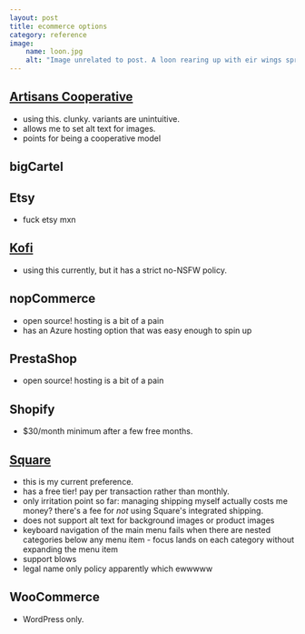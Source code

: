 ```yaml
---
layout: post
title: ecommerce options
category: reference
image: 
    name: loon.jpg
    alt: "Image unrelated to post. A loon rearing up with eir wings spread on a calm lake."
---
```


## [Artisans Cooperative](https://artisans.coop/pages/seller-profile/riverside-refuge-studio)

- using this. clunky. variants are unintuitive.
- allows me to set alt text for images.
- points for being a cooperative model

## bigCartel

## Etsy

- fuck etsy mxn

## [Kofi](https://ko-fi.com/inherentlee)

- using this currently, but it has a strict no-NSFW policy.

## nopCommerce

- open source! hosting is a bit of a pain
- has an Azure hosting option that was easy enough to spin up

## PrestaShop

- open source! hosting is a bit of a pain

## Shopify

- $30/month minimum after a few free months.

## [Square](https://riverside-refuge.square.site/)

- this is my current preference.
- has a free tier! pay per transaction rather than monthly.
- only irritation point so far: managing shipping myself actually costs me money? there's a fee for *not* using Square's integrated shipping.
- does not support alt text for background images or product images
- keyboard navigation of the main menu fails when there are nested categories below any menu item - focus lands on each category without expanding the menu item
- support blows
- legal name only policy apparently which ewwwww

## WooCommerce

- WordPress only.
